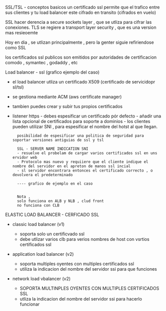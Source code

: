 SSL/TSL - conceptos basicos 
un certificado ssl permite que el trafico entre sus clientes y tu load balancer este cifrado en transito (cifrados en vuelo)

SSL hacer derencia a secure sockets layer , que se utliza para cifrar las conexiones.
TLS se regiere a transport layer security , que es una version mas resieoemte

Hoy en dia , se utlizan principalmente , pero la genter siguie refiriendose como SSL

los certificados ssl publicos son emitidos por autoridades de certificacion 
comodo , symantec , godaddy , etc

Load balancer - ssl
(grafico ejemplo del caso)

- el load balancer utliza un certificado X509 (certificado de servicidopr sl/tsl)

- se gestiona mediante ACM (aws certificate manager)
- tambien puedes crear y subir tus propios certificados
- listener https
        - debes espesificar un certificado pór defecto
        - añadir una lista opcional de certificados para soporte a dominios
        - los clientes pueden utilizar SNI , para espesificar el nombre del hotst al que llegan.

        posibilidad de espesificar una politica de seguridad para soportar versiones antiguias de ssl y tsl 

        SSL - SERVER NAME INDICATION SNI
        - resuelve el probelam de cargar varios certificados ssl en uns ervidor web
        - Protocolo mas nuevo y requiiere que el cliente indique el nombre del servidor en el apreton de manos ssl incial
        - sl servidor encontrara entonces el certificado correcto , o devolvera el predeterminado

        ---- grafico de ejemplo en el caso


        Nota , 
        solo funciona en ALB y NLB , clud front 
        no funciona con CLB

ELASTIC LOAD BALANCER - CERFICADO SSL

- classic load balancer (v1)
    - soporta solo un certificvado ssl
    - debe utlizar varios clb para verios nombres de host con vsrtios certificados ssl
- application load balancer (v2)
     - soporta multiples oyentes con multiples certificados ssl
     - utiliza la indicacion del nombre del servidor ssi para que funciones

- network load vbalancer (v2)
     - SOPORTA MULTINPLES OYENTES CON MULTIPLES CERTIFICADOS SSL
     - utliza la indicacion del nombre del servidor ssi para hacerlo funcionar
          

